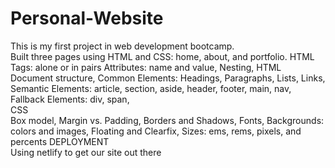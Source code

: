# Personal-Website
This is my first project in web development bootcamp.  
Built three pages using HTML and CSS: home, about, and portfolio.
HTML <br>
  Tags: alone or in pairs
  Attributes: name and value,
  Nesting,
  HTML Document structure,
  Common Elements:
    Headings,
    Paragraphs,
    Lists,
    Links,
  Semantic Elements:
    article,
    section,
    aside,
    header,
    footer,
    main,
    nav,
  Fallback Elements:
    div,
    span,
    <br>
CSS <br>
  Box model,
  Margin vs. Padding,
  Borders and Shadows,
  Fonts,
  Backgrounds: colors and images,
  Floating and Clearfix,
  Sizes: ems, rems, pixels, and percents
DEPLOYMENT<br>
  Using netlify to get our site out there
